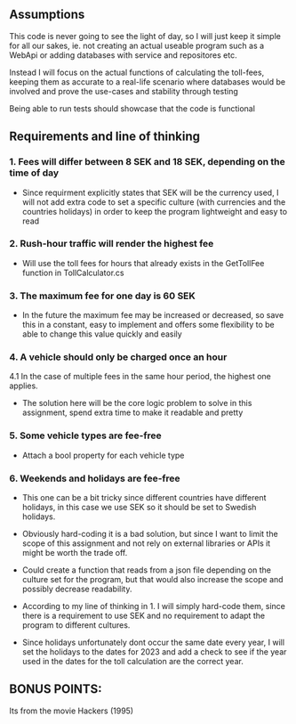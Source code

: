 ## Assumptions
This code is never going to see the light of day, so I will just keep it simple for all our sakes, ie. not creating an actual useable program such as a WebApi or adding databases with service and repositores etc.

Instead I will focus on the actual functions of calculating the toll-fees, keeping them as accurate to a real-life scenario where databases would be involved and prove the use-cases and stability through testing

Being able to run tests should showcase that the code is functional

## Requirements and line of thinking

### 1. Fees will differ between 8 SEK and 18 SEK, depending on the time of day 

- Since requirment explicitly states that SEK will be the currency used, I will not add extra code to set a specific culture (with currencies and the countries holidays) in order to keep the program lightweight and easy to read


### 2. Rush-hour traffic will render the highest fee

- Will use the toll fees for hours that already exists in the GetTollFee function in TollCalculator.cs


### 3. The maximum fee for one day is 60 SEK

- In the future the maximum fee may be increased or decreased, so save this in a constant, easy to implement and offers some flexibility to be able to change this value quickly and easily


### 4. A vehicle should only be charged once an hour

   4.1 In the case of multiple fees in the same hour period, the highest one applies.

- The solution here will be the core logic problem to solve in this assignment, spend extra time to make it readable and pretty


### 5. Some vehicle types are fee-free

- Attach a bool property for each vehicle type


### 6. Weekends and holidays are fee-free

- This one can be a bit tricky since different countries have different holidays, in this case we use SEK so it should be set to Swedish holidays. 

- Obviously hard-coding it is a bad solution, but since I want to limit the scope of this assignment and not rely on external libraries or APIs it might be worth the trade off.

- Could create a function that reads from a json file depending on the culture set for the program, but that would also increase the scope and possibly decrease readability.

- According to my line of thinking in 1. I will simply hard-code them, since there is a requirement to use SEK and no requirement to adapt the program to different cultures.

- Since holidays unfortunately dont occur the same date every year, I will set the holidays to the dates for 2023 and add a check to see if the year used in the dates for the toll calculation are the correct year.

## BONUS POINTS:

Its from the movie Hackers (1995)
